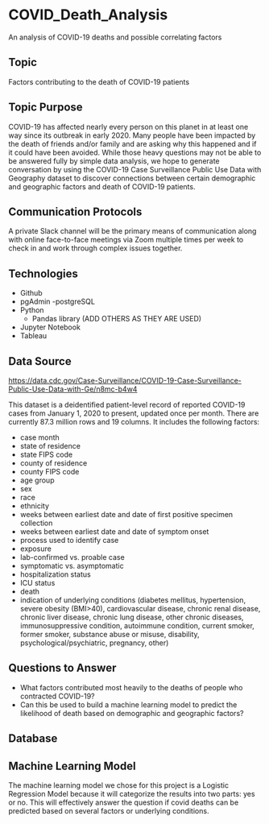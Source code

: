 # COVID_Death_Analysis
An analysis of COVID-19 deaths and possible correlating factors

## Topic
Factors contributing to the death of COVID-19 patients 

## Topic Purpose
COVID-19 has affected nearly every person on this planet in at least one way since its outbreak in early 2020.  Many people have been impacted by the death of friends and/or family and are asking why this happened and if it could have been avoided. While those heavy questions may not be able to be answered fully by simple data analysis, we hope to generate conversation by using the COVID-19 Case Surveillance Public Use Data with Geography dataset to discover connections between certain demographic and geographic factors and death of COVID-19 patients.

##  Communication Protocols
A private Slack channel will be the primary means of communication along with online face-to-face meetings via Zoom multiple times per week to check in and work through complex issues together. 

## Technologies
- Github
- pgAdmin -postgreSQL
- Python
    - Pandas library (ADD OTHERS AS THEY ARE USED)
- Jupyter Notebook
- Tableau

## Data Source
https://data.cdc.gov/Case-Surveillance/COVID-19-Case-Surveillance-Public-Use-Data-with-Ge/n8mc-b4w4

This dataset is a deidentified patient-level record of reported COVID-19 cases from January 1, 2020 to present, updated once per month.  There are currently 87.3 million rows and 19 columns.  It includes the following factors:
- case month
- state of residence
- state FIPS code
- county of residence
- county FIPS code
- age group
- sex
- race
- ethnicity
- weeks between earliest date and date of first positive specimen collection
- weeks between earliest date and date of symptom onset
- process used to identify case
- exposure
- lab-confirmed vs. proable case
- symptomatic vs. asymptomatic
- hospitalization status
- ICU status
- death
- indication of underlying conditions (diabetes mellitus, hypertension, severe obesity (BMI>40), cardiovascular disease, chronic renal disease, chronic liver disease, chronic lung disease, other chronic diseases, immunosuppressive condition, autoimmune condition, current smoker, former smoker, substance abuse or misuse, disability, psychological/psychiatric, pregnancy, other)

## Questions to Answer
- What factors contributed most heavily to the deaths of people who contracted COVID-19?  
- Can this be used to build a machine learning model to predict the likelihood of death based on demographic and geographic factors?


## Database


## Machine Learning Model
The machine learning model we chose for this project is a Logistic Regression Model because it will categorize the results into two parts: yes or no. This will effectively answer the question if covid deaths can be predicted based on several factors or underlying conditions.



